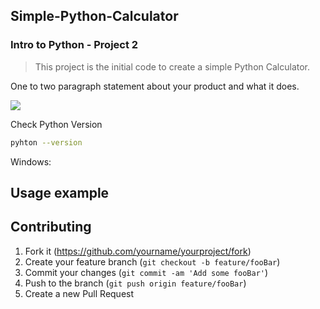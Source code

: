 ## Simple-Python-Calculator 
### Intro to Python - Project 2

> This project is the initial code to create a simple Python Calculator.


One to two paragraph statement about your product and what it does.

![](header.png)

Check Python Version
```sh
pyhton --version
```

Windows:

## Usage example



## Contributing

1. Fork it (<https://github.com/yourname/yourproject/fork>)
2. Create your feature branch (`git checkout -b feature/fooBar`)
3. Commit your changes (`git commit -am 'Add some fooBar'`)
4. Push to the branch (`git push origin feature/fooBar`)
5. Create a new Pull Request
